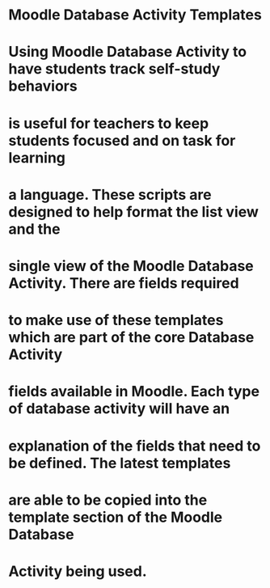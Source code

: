 # Moodle Database Activity Templates

# Using Moodle Database Activity to have students track self-study behaviors
# is useful for teachers to keep students focused and on task for learning
# a language. These scripts are designed to help format the list view and the
# single view of the Moodle Database Activity. There are fields required
# to make use of these templates which are part of the core Database Activity
# fields available in Moodle. Each type of database activity will have an
# explanation of the fields that need to be defined. The latest templates
# are able to be copied into the template section of the Moodle Database
# Activity being used.
